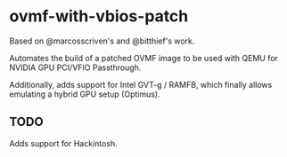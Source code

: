 # ovmf-with-vbios-patch

Based on @marcosscriven's and @bitthief's work.

Automates the build of a patched OVMF image to be used with QEMU for NVIDIA GPU PCI/VFIO Passthrough.

Additionally, adds support for Intel GVT-g / RAMFB, which finally allows emulating a hybrid GPU setup (Optimus).

## TODO
Adds support for Hackintosh.
